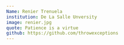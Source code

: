 ```yaml
---
Name: Renier Trenuela
institution: De La Salle Unversity
image: renier.jpg 
quote: Patience is a virtue
github: https://github.com/throwexceptions
---
```

